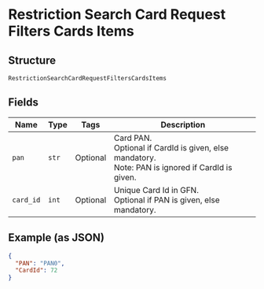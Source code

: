 
# Restriction Search Card Request Filters Cards Items

## Structure

`RestrictionSearchCardRequestFiltersCardsItems`

## Fields

| Name | Type | Tags | Description |
|  --- | --- | --- | --- |
| `pan` | `str` | Optional | Card PAN.<br>Optional if CardId is given, else mandatory.<br>Note: PAN is ignored if CardId is given. |
| `card_id` | `int` | Optional | Unique Card Id in GFN.<br>Optional if PAN is given, else mandatory. |

## Example (as JSON)

```json
{
  "PAN": "PAN0",
  "CardId": 72
}
```

